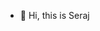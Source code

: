 - 👋 Hi, this is Seraj
<!---
sammgithub/sammgithub is a ✨ special ✨ repository because its `README.md` (this file) appears on your GitHub profile.
You can click the Preview link to take a look at your changes.
--->
